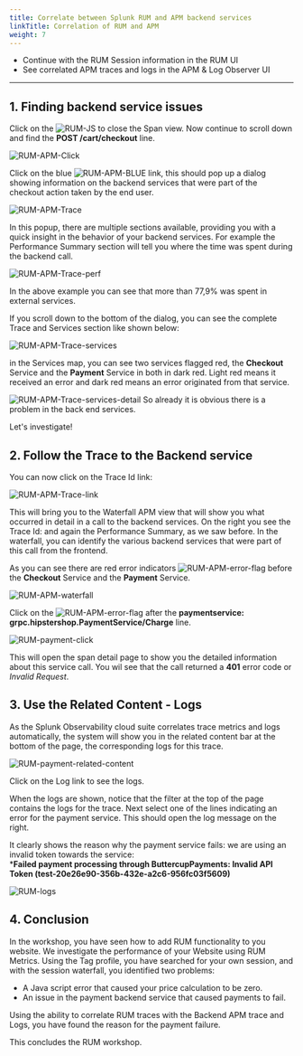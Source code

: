 ```yaml
---
title: Correlate between Splunk RUM and APM backend services
linkTitle: Correlation of RUM and APM
weight: 7
---
```

* Continue with the RUM Session information in the RUM UI
* See correlated APM traces and logs in the APM & Log Observer UI

---

## 1. Finding backend service issues

Click on the ![RUM-JS](../../images/RUM-JS-Error.png) to close the Span view.
Now continue to scroll down and find the **POST /cart/checkout** line.

![RUM-APM-Click](../../images/RUM-APM-Click.png)

Click on the blue ![RUM-APM-BLUE](../../images/RUM-APM.png) link, this should pop up a dialog showing information on the backend services that were part of the checkout action taken by the end user.

![RUM-APM-Trace](../../images/RUM-Trace.png)

In this popup, there are multiple sections available, providing you with a quick insight in the behavior of your backend services. For example the Performance Summary section will tell you where the time was spent during the backend call.

![RUM-APM-Trace-perf](../../images/RUM-Trace-Performance.png)

In the above example you can see that more than 77,9% was spent in external services.

If you scroll down to the bottom of the dialog, you can see the complete Trace and Services section like shown below:

![RUM-APM-Trace-services](../../images/RUM-Trace-Services.png)

in the Services map, you can see two services flagged red, the **Checkout** Service and the **Payment** Service in both in dark red. Light red means it received an error and dark red means an error originated from that service.

![RUM-APM-Trace-services-detail](../../images/RUM-Trace-Services-Detail.png)
So already it is obvious there is a problem in the back end services.

Let's investigate!

## 2.  Follow the Trace to the Backend service

You can now click on the Trace Id link:

![RUM-APM-Trace-link](../../images/RUM-Trace-url.png)

This will bring you to the Waterfall APM view that will show you what occurred in detail in a call to the backend services.
On the right you see the Trace Id: and again the Performance Summary, as we saw before.
In the waterfall, you can identify the various backend services that were part of this call from the frontend.

As you can see there are red error indicators ![RUM-APM-error-flag](../../images/APM_Error_Flag.png)
before the **Checkout** Service and the **Payment** Service.

![RUM-APM-waterfall](../../images/RUM-APM-Waterfall.png)

Click on the ![RUM-APM-error-flag](../../images/APM_Error_Flag.png) after the **paymentservice: grpc.hipstershop.PaymentService/Charge** line.

![RUM-payment-click](../../images/payment-click.png)

This will open the span detail page to show you the detailed information about this service call.
You wil see that the call returned a **401** error code or *Invalid Request*.

## 3.  Use the Related Content - Logs

As the Splunk Observability cloud suite correlates trace metrics and logs automatically, the system will show you in the related content bar at the bottom of the page, the corresponding logs for this trace.

![RUM-payment-related-content](../../images/log-corelation.png)

Click on the Log link to see the logs.

When the logs are shown, notice that the filter at the top of the page contains the logs for the trace.
Next select one of the  lines indicating an error for the payment service.
This should open the log message on the right.

It clearly shows the reason why the payment service fails: we are using an invalid token towards the service:  
***Failed payment processing through ButtercupPayments: Invalid API Token (test-20e26e90-356b-432e-a2c6-956fc03f5609)**

![RUM-logs](../../images/RUM-LogObserver.png)

## 4.  Conclusion

In the workshop, you have seen how to add RUM functionality to you website.
We investigate the performance of your Website using RUM Metrics.
Using the Tag profile, you have searched for your own session, and with the session waterfall, you identified two problems:

* A Java script error that caused your price calculation to be zero.
* An issue in the payment backend service that caused payments to fail.

Using the ability to correlate RUM traces with the Backend APM trace and Logs, you have found the reason for the payment failure.

This concludes the RUM workshop.

